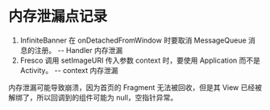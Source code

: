 # 内存泄漏点记录

1. InfiniteBanner 在 onDetachedFromWindow 时要取消 MessageQueue 消息的注册。 -- Handler 内存泄漏
2. Fresco 调用 setImageURI 传入参数 context 时，要使用 Application 而不是 Activity。 -- context 内存泄漏

内存泄漏可能导致崩溃，因为首页的 Fragment 无法被回收，但是其 View 已经被解绑了，所以回调到的组件可能为 null，空指针异常。